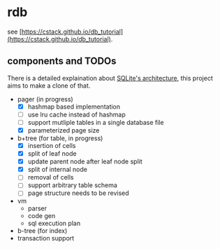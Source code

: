 # rdb

see [https://cstack.github.io/db_tutorial](https://cstack.github.io/db_tutorial).

## components and TODOs

There is a detailed explaination about [SQLite's architecture](http://www.sqlite.org/arch.html), this project aims to make a clone of that.

- pager (in progress)
  - [x] hashmap based implementation
  - [ ] use lru cache instead of hashmap
  - [ ] support mutliple tables in a single database file
  - [x] parameterized page size
- b+tree (for table, in progress)
  - [x] insertion of cells
  - [x] split of leaf node
  - [x] update parent node after leaf node split
  - [x] split of internal node
  - [ ] removal of cells
  - [ ] support arbitrary table schema
  - [ ] page structure needs to be revised
- vm
  - parser
  - code gen
  - sql execution plan
- b-tree (for index)
- transaction support
